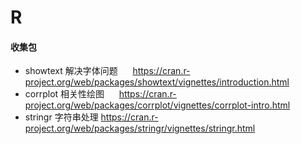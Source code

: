 # R

#### 收集包

* showtext 解决字体问题      https://cran.r-project.org/web/packages/showtext/vignettes/introduction.html
* corrplot 相关性绘图       https://cran.r-project.org/web/packages/corrplot/vignettes/corrplot-intro.html
* stringr 字符串处理        https://cran.r-project.org/web/packages/stringr/vignettes/stringr.html
